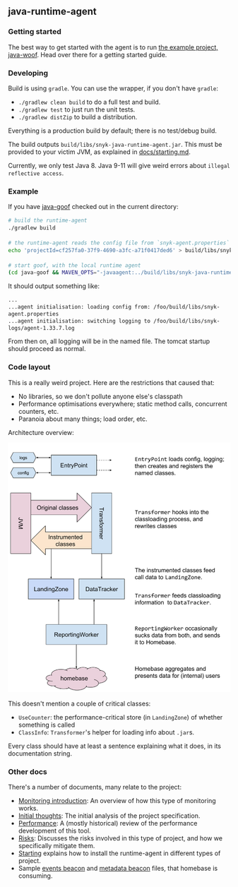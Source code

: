 ## java-runtime-agent

### Getting started

The best way to get started with the agent is to run
[the example project, java-woof](https://github.com/snyk/java-woof#java-woof).
Head over there for a getting started guide.


### Developing

Build is using `gradle`. You can use the wrapper, if you don't have `gradle`:

 * `./gradlew clean build` to do a full test and build.
 * `./gradlew test` to just run the unit tests.
 * `./gradlew distZip` to build a distribution.

Everything is a production build by default; there is no test/debug build.

The build outputs `build/libs/snyk-java-runtime-agent.jar`. This must be provided
to your victim JVM, as explained in [docs/starting.md](docs/starting.md).

Currently, we only test Java 8. Java 9-11 will give weird errors about
`illegal reflective access`.


### Example

If you have [java-goof](https://github.com/snyk/java-goof)
checked out in the current directory:

```bash
# build the runtime-agent
./gradlew build

# the runtime-agent reads the config file from `snyk-agent.properties` next to the library
echo 'projectId=cf257fa0-37f9-4690-a3fc-a71f0417ded6' > build/libs/snyk-agent.properties

# start goof, with the local runtime agent
(cd java-goof && MAVEN_OPTS="-javaagent:../build/libs/snyk-java-runtime-agent.jar" mvn tomcat7:run)
```

It should output something like:
```
...
...agent initialisation: loading config from: /foo/build/libs/snyk-agent.properties
...agent initialisation: switching logging to /foo/build/libs/snyk-logs/agent-1.33.7.log
```

From then on, all logging will be in the named file.
The tomcat startup should proceed as normal.


### Code layout

This is a really weird project. Here are the restrictions that caused that:

 * No libraries, so we don't pollute anyone else's classpath
 * Performance optimisations everywhere; static method calls, concurrent counters, etc.
 * Paranoia about many things; load order, etc.

Architecture overview:

![arch diagram](docs/arch-overview.svg)

This doesn't mention a couple of critical classes:

 * `UseCounter`: the performance-critical store (in `LandingZone`)
      of whether something is called
 * `ClassInfo`: `Transformer`'s helper for loading info about `.jar`s.

Every class should have at least a sentence explaining what it does,
in its documentation string.


### Other docs

There's a number of documents, many relate to the project:

 * [Monitoring introduction](docs/monitoring-introduction.md): An overview of
     how this type of monitoring works.
 * [Initial thoughts](docs/initial-thoughts.md): The initial analysis of
     the project specification.
 * [Performance](docs/performance.md): A (mostly historical) review of the
     performance development of this tool.
 * [Risks](docs/risks.md): Discusses the risks involved in this type of project,
     and how we specifically mitigate them.
 * [Starting](docs/starting.md) explains how to install the runtime-agent in
     different types of project.
 * Sample [events beacon](docs/example-beacon-events.json) and
    [metadata beacon](docs/example-beacon-meta.json) files, that
    homebase is consuming.